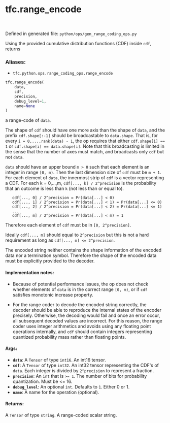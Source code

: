 <div itemscope itemtype="http://developers.google.com/ReferenceObject">
<meta itemprop="name" content="tfc.range_encode" />
<meta itemprop="path" content="Stable" />
</div>

# tfc.range_encode


<table class="tfo-notebook-buttons tfo-api" align="left">
</table>

Defined in generated file: `python/ops/gen_range_coding_ops.py`



Using the provided cumulative distribution functions (CDF) inside `cdf`, returns

### Aliases:

* `tfc.python.ops.range_coding_ops.range_encode`


``` python
tfc.range_encode(
    data,
    cdf,
    precision,
    debug_level=1,
    name=None
)
```



<!-- Placeholder for "Used in" -->

a range-code of `data`.

The shape of `cdf` should have one more axis than the shape of `data`, and the
prefix `cdf.shape[:-1]` should be broadcastable to `data.shape`. That is, for
every `i = 0,...,rank(data) - 1`, the op requires that either
`cdf.shape[i] == 1` or `cdf.shape[i] == data.shape[i]`. Note that this
broadcasting is limited in the sense that the number of axes must match, and
broadcasts only `cdf` but not `data`.

`data` should have an upper bound `m > 0` such that each element is an integer
in range `[0, m)`. Then the last dimension size of `cdf` must be `m + 1`. For
each element of `data`, the innermost strip of `cdf` is a vector representing a
CDF. For each k = 0,...,m, `cdf[..., k] / 2^precision` is the probability that
an outcome is less than `k` (not less than or equal to).

```
   cdf[..., 0] / 2^precision = Pr(data[...] < 0)
   cdf[..., 1] / 2^precision = Pr(data[...] < 1) = Pr(data[...] <= 0)
   cdf[..., 2] / 2^precision = Pr(data[...] < 2) = Pr(data[...] <= 1)
   ...
   cdf[..., m] / 2^precision = Pr(data[...] < m) = 1
```

Therefore each element of `cdf` must be in `[0, 2^precision]`.

Ideally `cdf[..., m]` should equal to `2^precision` but this is not a hard
requirement as long as `cdf[..., m] <= 2^precision`.

The encoded string neither contains the shape information of the encoded data
nor a termination symbol. Therefore the shape of the encoded data must be
explicitly provided to the decoder.

#### Implementation notes:



- Because of potential performance issues, the op does not check whether
elements of `data` is in the correct range `[0, m)`, or if `cdf` satisfies
monotonic increase property.

- For the range coder to decode the encoded string correctly, the decoder should
be able to reproduce the internal states of the encoder precisely. Otherwise,
the decoding would fail and once an error occur, all subsequent decoded values
are incorrect. For this reason, the range coder uses integer arithmetics and
avoids using any floating point operations internally, and `cdf` should contain
integers representing quantized probability mass rather than floating points.

#### Args:


* <b>`data`</b>: A `Tensor` of type `int16`. An int16 tensor.
* <b>`cdf`</b>: A `Tensor` of type `int32`.
  An int32 tensor representing the CDF's of `data`. Each integer is divided
  by `2^precision` to represent a fraction.
* <b>`precision`</b>: An `int` that is `>= 1`.
  The number of bits for probability quantization. Must be <= 16.
* <b>`debug_level`</b>: An optional `int`. Defaults to `1`. Either 0 or 1.
* <b>`name`</b>: A name for the operation (optional).


#### Returns:

A `Tensor` of type `string`. A range-coded scalar string.
